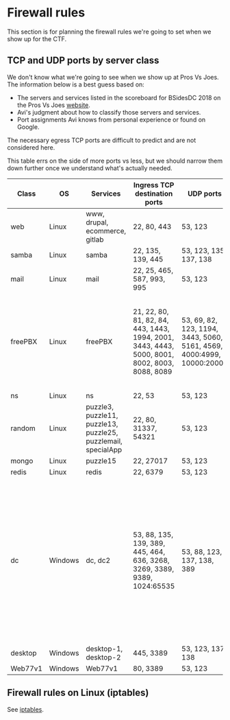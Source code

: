 

# Firewall rules

This section is for planning the firewall rules we're going to set when we show up for the CTF.

## TCP and UDP ports by server class

We don't know what we're going to see when we show up at Pros Vs Joes. The information below is a best guess based on:

- The servers and services listed in the scoreboard for BSidesDC 2018 on the Pros Vs Joes [website](http://www.prosversusjoes.net).
- Avi's judgment about how to classify those servers and services.
- Port assignments Avi knows from personal experience or found on Google.

The necessary egress TCP ports are difficult to predict and are not considered here.

This table errs on the side of more ports vs less, but we should narrow them down further once we understand what's actually needed.

| Class   | OS      | Services                                                     | Ingress TCP destination ports                                | UDP ports                                                    | **Notes**                                                    |
| ------- | ------- | ------------------------------------------------------------ | ------------------------------------------------------------ | ------------------------------------------------------------ | ------------------------------------------------------------ |
| web     | Linux   | www, drupal, ecommerce, gitlab                               | 22, 80, 443                                                  | 53, 123                                                      |                                                              |
| samba   | Linux   | samba                                                        | 22, 135, 139, 445                                            | 53, 123, 135, 137, 138                                       |                                                              |
| mail    | Linux   | mail                                                         | 22, 25, 465, 587, 993, 995                                   | 53, 123                                                      |                                                              |
| freePBX | Linux   | freePBX                                                      | 21, 22, 80, 81, 82, 84, 443, 1443, 1994, 2001, 3443, 4443, 5000, 8001, 8002, 8003, 8088, 8089 | 53, 69, 82, 123, 1194, 3443, 5060, 5161, 4569, 4000:4999, 10000:20000 | See this [page](https://wiki.freepbx.org/display/PPS/Ports+used+on+your+PBX). We could probably narrow this down, but may not be worth the trouble. |
| ns      | Linux   | ns                                                           | 22, 53                                                       | 53, 123                                                      |                                                              |
| random  | Linux   | puzzle3, puzzle11, puzzle13, puzzle25, puzzlemail, specialApp | 22, 80, 31337, 54321                                         | 53, 123                                                      |                                                              |
| mongo   | Linux   | puzzle15                                                     | 22, 27017                                                    | 53, 123                                                      |                                                              |
| redis   | Linux   | redis                                                        | 22, 6379                                                     | 53, 123                                                      |                                                              |
| dc      | Windows | dc, dc2                                                      | 53, 88, 135, 139, 389, 445, 464,  636, 3268, 3269, 3389, 9389, 1024:65535 | 53, 88, 123, 137, 138, 389                                   | See this [page](https://support.microsoft.com/en-us/help/179442/how-to-configure-a-firewall-for-domains-and-trusts) and this [page](https://support.microsoft.com/en-us/help/832017/service-overview-and-network-port-requirements-for-windows). With all these ports open, especially 1024-65535, a firewall may be almost useless. This could use some more attention. |
| desktop | Windows | desktop-1, desktop-2                                         | 445, 3389                                                    | 53, 123, 137, 138                                            |                                                              |
| Web77v1 | Windows | Web77v1                                                      | 80, 3389                                                     | 53, 123                                                      |                                                              |

## Firewall rules on Linux (iptables)

See [iptables](iptables).